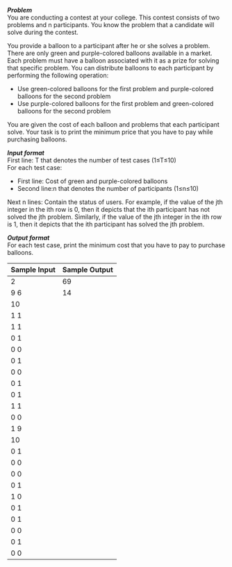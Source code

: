 **_Problem_**  
You are conducting a contest at your college. This contest consists of two problems and n participants. You know the problem that a candidate will solve during the contest.  

You provide a balloon to a participant after he or she solves a problem. There are only green and purple-colored balloons available in a market. Each problem must have a balloon associated with it as a prize for solving that specific problem. You can distribute balloons to each participant by performing the following operation:
  - Use green-colored balloons for the first problem and purple-colored balloons for the second problem
  - Use purple-colored balloons for the first problem and green-colored balloons for the second problem
  
You are given the cost of each balloon and problems that each participant solve. Your task is to print the minimum price that you have to pay while purchasing balloons.

**_Input format_**  
First line: T that denotes the number of test cases (1≤T≤10)  
For each test case:  
  - First line: Cost of green and purple-colored balloons   
  - Second line:n that denotes the number of participants (1≤n≤10)   

Next n lines: Contain the status of users. For example, if the value of the jth integer in the ith row is 0, then it depicts that the ith participant has not solved the jth problem.
Similarly, if the value of the jth integer in the ith row is 1, then it depicts that the ith participant has solved the jth problem.  

**_Output format_**  
For each test case, print the minimum cost that you have to pay to purchase balloons.

| Sample Input  | Sample Output |  
| ------------- | ------------- |
| 2             | 69            |
| 9 6           | 14            |
| 10            |               |
| 1 1           |               |
| 1 1           |               |
| 0 1           |               |
| 0 0           |               |
| 0 1           |               |
| 0 0           |               |
| 0 1           |               |
| 0 1           |               |
| 1 1           |               |
| 0 0           |               |
| 1 9           |               |
| 10            |               |
| 0 1           |               |
| 0 0           |               |
| 0 0           |               |
| 0 1           |               |
| 1 0           |               |
| 0 1           |               |
| 0 1           |               |
| 0 0           |               |
| 0 1           |               |
| 0 0           |               |
